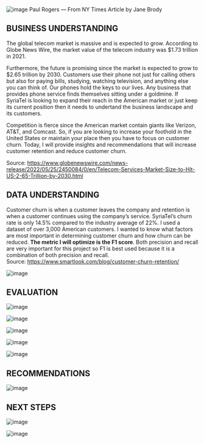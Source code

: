 ![image](https://user-images.githubusercontent.com/101752113/177213995-25d53355-2c3f-44e7-a353-516fbced9306.png)
Paul Rogers — From NY Times Article by Jane Brody


## BUSINESS UNDERSTANDING

The global telecom market is massive and is expected to grow. According to Globe News Wire, the market value of the telecom industry was $1.73 trillion in 2021. 

Furthermore, the future is promising since the market is expected to grow to $2.65 trillion by 2030. Customers use their phone not just for calling others but also for paying bills, studying, watching television, and anything else you can think of. Our phones hold the keys to our lives. Any business that provides phone service finds themselves sitting under a goldmine. If SyriaTel is looking to expand their reach in the American market or just keep its current position then it needs to undertand the business landscape and its customers.

Competition is fierce since the American market contain giants like Verizon, AT&T, and Comcast. So, if you are looking to increase your foothold in the United States or maintain your place then you have to focus on customer churn.
Today, I will provide insights and recommendations that will increase customer retention and reduce customer churn.

Source: https://www.globenewswire.com/news-release/2022/05/25/2450084/0/en/Telecom-Services-Market-Size-to-Hit-US-2-65-Trillion-by-2030.html


## DATA UNDERSTANDING

Customer churn is when a customer leaves the company and retention is when a customer continues using the company’s service. SyriaTel’s churn rate is only 14.5% compared to the industry average of 22%. I used a dataset of over 3,000 American customers. I wanted to know what factors are most important in determining customer churn and how churn can be reduced. **The metric I will optimize is the F1 score**. Both precision and recall are very important for this project so F1 is best used because it is a combination of both precision and recall.  
Source: https://www.smartlook.com/blog/customer-churn-retention/

![image](https://user-images.githubusercontent.com/101752113/177214044-c0ed74c6-035e-4de5-af26-55ce0ce7c499.png)
 ## EVALUATION 

![image](https://user-images.githubusercontent.com/101752113/177214690-0aa8857e-dc12-4d12-9236-a1745e4ee242.png)

![image](https://user-images.githubusercontent.com/101752113/177214111-03166ee0-41c8-4b44-ab9d-482777f5eba4.png)

![image](https://user-images.githubusercontent.com/101752113/177214133-8f3ee4b3-0b06-472d-8a9f-f2c1d690a971.png)

![image](https://user-images.githubusercontent.com/101752113/177214170-6bc0d046-53e8-4419-809f-c076ba035c4c.png)

![image](https://user-images.githubusercontent.com/101752113/177214203-d8fcc79f-56ad-49d6-a181-13d3b8d27def.png)

## RECOMMENDATIONS

![image](https://user-images.githubusercontent.com/101752113/177214362-b815f4f1-489f-4876-bfa6-68d6dfc3031e.png)

## NEXT STEPS

![image](https://user-images.githubusercontent.com/101752113/177214298-12897070-af20-417d-b15c-f810665fb41d.png)

![image](https://user-images.githubusercontent.com/101752113/177214418-58e487f1-d74a-48f4-8616-77b549842313.png)
